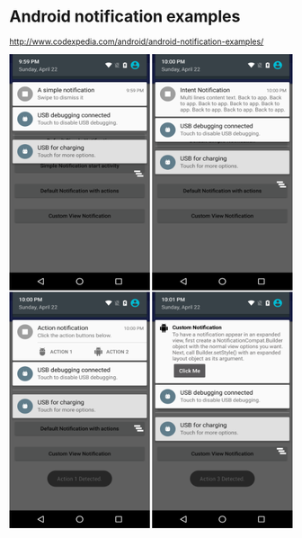 # Android notification examples

http://www.codexpedia.com/android/android-notification-examples/

<img src="https://github.com/codexpedia/android_notification_examples/blob/master/captures/1.png" width="250" height="420" /> <img src="https://github.com/codexpedia/android_notification_examples/blob/master/captures/2.png" width="250" height="420" /> <img src="https://github.com/codexpedia/android_notification_examples/blob/master/captures/3.png" width="250" height="420" /> <img src="https://github.com/codexpedia/android_notification_examples/blob/master/captures/4.png" width="250" height="420" />
